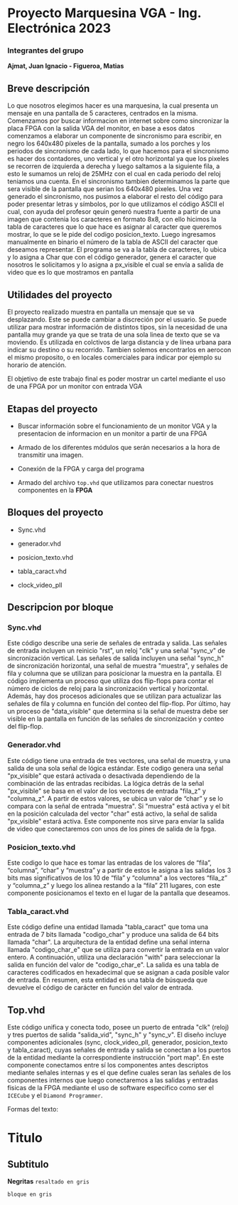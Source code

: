 #  Proyecto Marquesina VGA - Ing. Electrónica 2023

### Integrantes del grupo	
**Ajmat, Juan Ignacio - Figueroa, Matias**

## Breve descripción
Lo que nosotros elegimos hacer es una marquesina, la cual presenta un mensaje en una pantalla de 5 caracteres, centrados en la misma. Comenzamos por buscar informacion en internet sobre como sincronizar la placa FPGA con la salida VGA del monitor, en base a esos datos comenzamos a elaborar un componente de sincronismo para escribir, en negro los 640x480 píxeles de la pantalla, sumado a los porches y los periodos de sincronismo de cada lado, lo que hacemos para el sincronismo es hacer dos contadores, uno vertical y el otro horizontal ya que los pixeles se recorren de izquierda a derecha y luego saltamos a la siguiente fila, a esto le sumamos un reloj de 25MHz con el cual en cada periodo del reloj teniamos una cuenta. En el sincronismo tambien determinamos la parte que sera visible de la pantalla que serian los 640x480 pixeles.
Una vez generado el sincronismo, nos pusimos a elaborar el resto del código para poder presentar letras y símbolos, por lo que utilizamos el código ASCII el cual, con ayuda del profesor qeuin generó nuestra fuente a partir de una imagen que contenia los caracteres en formato 8x8, con ello hicimos la tabla de caracteres que lo que hace es asignar al caracter que queremos mostrar, lo que se le pide del codigo posicion_texto. Luego ingresamos manualmente en binario el número de la tabla de ASCII del caracter que deseamos representar. El programa se va a la tabla de caracteres, lo ubica y lo asigna a Char que con el código generador, genera el caracter que nosotros le solicitamos y lo asigna a px_visible el cual se envía a salida de video que es lo que mostramos en pantalla


## Utilidades del proyecto
El proyecto realizado muestra en pantalla un mensaje que se va desplazando. Este se puede cambiar a discreción por el usuario. Se puede utilizar para mostrar información de distintos tipos, sin la necesidad de una pantalla muy grande ya que se trata de una sola linea de texto que se va moviendo. Es utilizada en colctivos de larga distancia y de línea urbana para indicar su destino o su recorrido. Tambien solemos encontrarlos en aerocon el mismo proposito, o en locales comerciales para indicar por ejemplo su horario de atención.

El objetivo de este trabajo final es poder mostrar un cartel mediante el uso de una FPGA por un monitor con entrada VGA

## Etapas del proyecto

- Buscar información sobre el funcionamiento de un monitor VGA y la presentacion de informacion en un monitor a partir de una FPGA

- Armado de los diferentes módulos que serán necesarios a la hora de transmitir una imagen.

- Conexión de la FPGA y carga del programa

- Armado del archivo `top.vhd` que utilizamos para conectar nuestros componentes en la **FPGA** 

## Bloques del proyecto
- Sync.vhd
- generador.vhd
- posicion_texto.vhd
- tabla_caract.vhd

- clock_video_pll



## Descripcion por bloque


###  Sync.vhd

Este código describe una serie de señales de entrada y salida. Las señales de entrada incluyen un reinicio "rst", un reloj "clk" y una señal "sync_v" de sincronización vertical. Las señales de salida incluyen una señal "sync_h" de sincronización horizontal, una señal de muestra "muestra", y señales de fila y columna que se utilizan para posicionar la muestra en la pantalla. El código implementa un proceso que utiliza dos flip-flops para contar el número de ciclos de reloj para la sincronización vertical y horizontal. Además, hay dos procesos adicionales que se utilizan para actualizar las señales de fila y columna en función del conteo del flip-flop. Por último, hay un proceso de "data_visible" que determina si la señal de muestra debe ser visible en la pantalla en función de las señales de sincronización y conteo del flip-flop. 




### Generador.vhd

Este código tiene una entrada de tres vectores, una señal de muestra, y una salida de una sola señal de lógica estándar. Este codigo genera una señal "px_visible" que estará activada o desactivada dependiendo de la combinación de las entradas recibidas.
La lógica detrás de la señal "px_visible" se basa en el valor de los vectores de entrada "fila_z" y "columna_z". A partir de estos valores, se ubica un valor de “char” y se lo compara con la señal de entrada "muestra". Si "muestra" está activa y el bit en la posición calculada del vector "char" está activo, la señal de salida "px_visible" estará activa. Este componente nos sirve para enviar la salida de video que conectaremos con unos de los pines de salida de la fpga.

### Posicion_texto.vhd

 Este codigo lo que hace es tomar las entradas de los valores de “fila”, “columna”, “char” y “muestra” y a partir de estos le asigna a las salidas los 3 bits mas significativos de los 10 de “fila” y “columna” a los vectores “fila_z” y “columna_z” y luego los alinea restando a la “fila” 211 lugares, con este componente posicionamos el texto en el lugar de la pantalla que deseamos.


### Tabla_caract.vhd

 Este código define una entidad llamada "tabla_caract" que toma una entrada de 7 bits llamada "codigo_char" y produce una salida de 64 bits llamada "char". La arquitectura de la entidad define una señal interna llamada "codigo_char_e" que se utiliza para convertir la entrada en un valor entero. A continuación, utiliza una declaración "with" para seleccionar la salida en función del valor de "codigo_char_e". La salida es una tabla de caracteres codificados en hexadecimal que se asignan a cada posible valor de entrada. En resumen, esta entidad es una tabla de búsqueda que devuelve el código de carácter en función del valor de entrada.


## Top.vhd

Este código unifica y conecta todo, posee un puerto de entrada "clk" (reloj) y tres puertos de salida "salida_vid", "sync_h" y "sync_v". El diseño incluye componentes adicionales (sync, clock_video_pll, generador, posicion_texto y tabla_caract), cuyas señales de entrada y salida se conectan a los puertos de la entidad mediante la correspondiente instrucción "port map". En este componente conectamos entre sí los componentes antes descriptos mediante señales internas y es el que define cuales seran las señales de los componentes internos que luego conectaremos a las salidas y entradas fisicas de la FPGA mediante el uso de software especifico como ser el `ICECube` y el `Diamond Programmer`.








Formas del texto:
# Titulo
## Subtitulo
**Negritas**
`resaltado en gris`
````
bloque en gris
````

